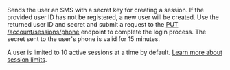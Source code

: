 Sends the user an SMS with a secret key for creating a session. If the provided user ID has not be registered, a new user will be created. Use the returned user ID and secret and submit a request to the [PUT /account/sessions/phone](https://appwrite.io/docs/references/cloud/client-web/account#updatePhoneSession) endpoint to complete the login process. The secret sent to the user's phone is valid for 15 minutes.

A user is limited to 10 active sessions at a time by default. [Learn more about session limits](https://appwrite.io/docs/authentication-security#limits).